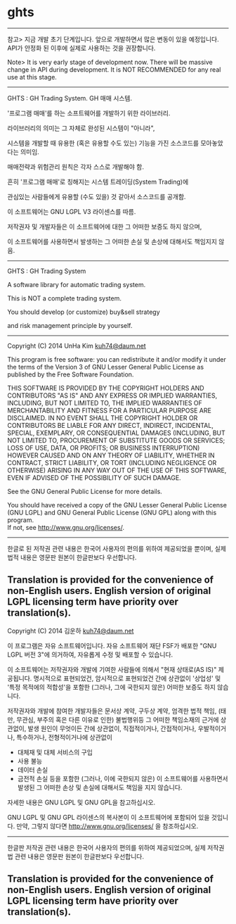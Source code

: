 ghts
====

********************************************************************
참고>
지금 개발 초기 단계입니다. 
앞으로 개발하면서 많은 변동이 있을 예정입니다.
API가 안정화 된 이후에 실제로 사용하는 것을 권장합니다.

Note>
It is very early stage of development now.
There will be massive change in API during development.
It is NOT RECOMMENDED for any real use at this stage.
********************************************************************

GHTS : GH Trading System. GH 매매 시스템.


'프로그램 매매'를 하는 소프트웨어를 개발하기 위한 라이브러리.


라이브러리의 의미는 그 자체로 완성된 시스템이 "아니라",

시스템을 개발할 때 유용한 (혹은 유용할 수도 있는) 기능을 가진 소스코드를 모아놓았다는 의미임.

매매전략과 위험관리 원칙은 각자 스스로 개발해야 함.


흔히 '프로그램 매매'로 칭해지는 시스템 트레이딩(System Trading)에 

관심있는 사람들에게 유용할 (수도 있을) 것 같아서 소스코드를 공개함.


이 소프트웨어는 GNU LGPL V3 라이센스를 따름.

저작권자 및 개발자들은 이 소프트웨어에 대한 그 어떠한 보증도 하지 않으며,

이 소프트웨어를 사용하면서 발생하는 그 어떠한 손실 및 손상에 대해서도 책임지지 않음.

---------------------------------------------------------------------

GHTS : GH Trading System


A software library for automatic trading system.

This is NOT a complete trading system.

You should develop (or customize) buy&sell strategy 

and risk management principle by yourself.


---------------------------------------------------------------------

Copyright (C) 2014 UnHa Kim <kuh74@daum.net>

This program is free software: 
you can redistribute it and/or modify it under the terms of the 
Version 3 of GNU Lesser General Public License
as published by the Free Software Foundation.

THIS SOFTWARE IS PROVIDED BY THE COPYRIGHT HOLDERS AND CONTRIBUTORS
"AS IS" AND ANY EXPRESS OR IMPLIED WARRANTIES, INCLUDING, BUT NOT
LIMITED TO, THE IMPLIED WARRANTIES OF MERCHANTABILITY AND FITNESS FOR
A PARTICULAR PURPOSE ARE DISCLAIMED. IN NO EVENT SHALL THE COPYRIGHT
HOLDER OR CONTRIBUTORS BE LIABLE FOR ANY DIRECT, INDIRECT, INCIDENTAL,
SPECIAL, EXEMPLARY, OR CONSEQUENTIAL DAMAGES (INCLUDING, BUT NOT
LIMITED TO, PROCUREMENT OF SUBSTITUTE GOODS OR SERVICES; LOSS OF USE,
DATA, OR PROFITS; OR BUSINESS INTERRUPTION) HOWEVER CAUSED AND ON ANY
THEORY OF LIABILITY, WHETHER IN CONTRACT, STRICT LIABILITY, OR TORT
(INCLUDING NEGLIGENCE OR OTHERWISE) ARISING IN ANY WAY OUT OF THE USE
OF THIS SOFTWARE, EVEN IF ADVISED OF THE POSSIBILITY OF SUCH DAMAGE.

See the GNU General Public License for more details.

You should have received a copy of the 
GNU Lesser General Public License (GNU LGPL)
and GNU General Public License (GNU GPL) along with this program.  
If not, see <http://www.gnu.org/licenses/>.

---------------------------------------------------------------------
한글로 된 저작권 관련 내용은 한국어 사용자의 편의를 위하여 제공되었을 뿐이며,
실제 법적 내용은 영문판 원본이 한글판보다 우선합니다.

Translation is provided for the convenience of non-English users.
English version of original LGPL licensing term have priority over translation(s).
---------------------------------------------------------------------

Copyright (C) 2014 김운하 <kuh74@daum.net>

이 프로그램은 자유 소프트웨어입니다.
자유 소프트웨어 재단 FSF가 배포한 "GNU LGPL 버전 3"에 의거하여,
자유롭게 수정 및 배포할 수 있습니다.

이 소프트웨어는 저작권자와 개발에 기여한 사람들에 의해서 "현재 상태로(AS IS)" 제공됩니다.
명시적으로 표현되었건, 암시적으로 표현되었건 간에 상관없이 '상업성' 및 
'특정 목적에의 적합성'을 포함한 (그러나, 그에 국한되지 않은) 어떠한 보증도 하지 않습니다.

저작권자와 개발에 참여한 개발자들은
문서상 계약, 구두상 계약, 엄격한 법적 책임, (태만, 무관심, 부주의 혹은 다른 이유로 인한) 불법행위등
그 어떠한 책임소재의 근거에 상관없이, 발생 원인이 무엇이든 간에 상관없이,
직접적이거나, 간접적이거나, 우발적이거나, 특수하거나, 전형적이거나에 상관없이 
- 대체재 및 대체 서비스의 구입
- 사용 불능
- 데이터 손실
- 금전적 손실
등을 포함한 (그러나, 이에 국한되지 않은) 이 소프트웨어를 사용하면서 발생된 
그 어떠한 손상 및 손실에 대해서도 책임을 지지 않습니다.

자세한 내용은 GNU LGPL 및 GNU GPL을 참고하십시오.

GNU LGPL 및 GNU GPL 라이센스의 복사본이 이 소프트웨어에 포함되어 있을 것입니다.
만약, 그렇지 않다면 <http://www.gnu.org/licenses/> 을 참조하십시오.

---------------------------------------------------------------------
한글판 저작권 관련 내용은 한국어 사용자의 편의를 위하여 제공되었으며,
실제 저작권법 관련 내용은 영문판 원본이 한글판보다 우선합니다.

Translation is provided for the convenience of non-English users.
English version of original LGPL licensing term have priority over translation(s).
---------------------------------------------------------------------